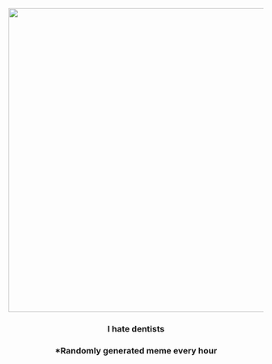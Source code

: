 <p align="center">
        <img src="https://i.redd.it/f6ngkwvi1mq91.jpg" width="600" height="600">
        </p>
        <h3 align="center">I hate dentists</h3>
        <h3 align="center">*Randomly generated meme every hour</h3>
    